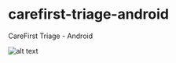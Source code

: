 # carefirst-triage-android
CareFirst Triage - Android

![alt text](http://g.recordit.co/UF4bVF6NXB.gif "Application in action - Android")
